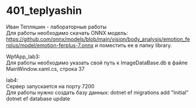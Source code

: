 # 401_teplyashin
Иван Тепляшин - лабораторные работы  
Для работы необходимо скачать ONNX модель: https://github.com/onnx/models/blob/main/vision/body_analysis/emotion_ferplus/model/emotion-ferplus-7.onnx 
и поместить ее в папку library.

WpfApp_lab3:  
Для работы необходимо указать свой путь к ImageDataBase.db в файле MainWindow.xaml.cs, строка 37

lab4:  
Сервер запускается на порту 7200  
Для работы нужно создать базу данных:
  dotnet ef migrations add "Initial"
  dotnet ef database update
